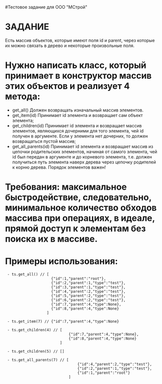 #Тестовое задание для ООО "МСтрой" 

# ЗАДАНИЕ
Есть массив объектов, которые имеют поля id и parent, через которые их можно связать в дерево и некоторые произвольные поля.

# Нужно написать класс, который принимает в конструктор массив этих объектов и реализует 4 метода:
   - get_all() Должен возвращать изначальный массив элементов.
   - get_item(id) Принимает id элемента и возвращает сам объект элемента;
   - get_children(id) Принимает id элемента и возвращает массив элементов, являющихся дочерними для того элемента, чей id получен в аргументе. Если у элемента нет дочерних, то должен возвращаться пустой массив;
   - get_all_parents(id) Принимает id элемента и возвращает массив из цепочки родительских элементов, начиная от самого элемента, чей id был передан в аргументе и до корневого элемента, т.е. должен получиться путь элемента наверх дерева через цепочку родителей к корню дерева. Порядок элементов важен!

# Требования: максимальное быстродействие, следовательно, минимальное количество обходов массива при операциях, в идеале, прямой доступ к элементам без поиска их в массиве.


# Примеры использования:
```
 - ts.get_all() // [
                     {"id":1,"parent":"root"},
                     {"id":2,"parent":1,"type":"test"},
                     {"id":3,"parent":1,"type":"test"},
                     {"id":4,"parent":2,"type":"test"},
                     {"id":5,"parent":2,"type":"test"},
                     {"id":6,"parent":2,"type":"test"},
                     {"id":7,"parent":4,"type":None},
                     {"id":8,"parent":4,"type":None}
                   ]

 - ts.get_item(7) // {"id":7,"parent":4,"type":None}

 - ts.get_children(4) // [
                             {"id":7,"parent":4,"type":None},
                             {"id":8,"parent":4,"type":None}
                         ]

 - ts.get_children(5) // []

 - ts.get_all_parents(7) // [
                                 {"id":4,"parent":2,"type":"test"},
                                 {"id":2,"parent":1,"type":"test"},
                                 {"id":1,"parent":"root"}
                             ]
```
